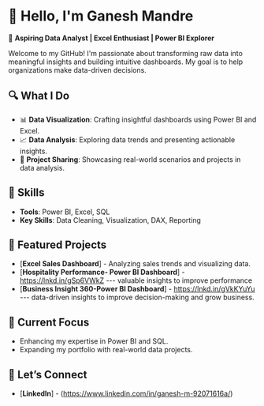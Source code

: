 # 👋 Hello, I'm Ganesh Mandre  

🚀 **Aspiring Data Analyst | Excel Enthusiast | Power BI Explorer**  

Welcome to my GitHub! I'm passionate about transforming raw data into meaningful insights and building intuitive dashboards. My goal is to help organizations make data-driven decisions.  

## 🔍 What I Do
- 📊 **Data Visualization**: Crafting insightful dashboards using Power BI and Excel.
- 📈 **Data Analysis**: Exploring data trends and presenting actionable insights.
- 📂 **Project Sharing**: Showcasing real-world scenarios and projects in data analysis.

## 🌟 Skills  
- **Tools**: Power BI, Excel, SQL  
- **Key Skills**: Data Cleaning, Visualization, DAX, Reporting  

## 📂 Featured Projects  
- [**Excel Sales Dashboard**] - Analyzing sales trends and visualizing data.  
- [**Hospitality Performance- Power BI Dashboard**] - https://lnkd.in/gSp6VWkZ --- valuable insights to improve performance
- [**Business Insight 360-Power BI Dashboard**] -  https://lnkd.in/gVkKYuYu --- data-driven insights to improve decision-making and grow business.
## 🎯 Current Focus  
- Enhancing my expertise in Power BI and SQL.  
- Expanding my portfolio with real-world data projects.  

## 🤝 Let’s Connect  
- [**LinkedIn**] - (https://www.linkedin.com/in/ganesh-m-92071616a/)  
 


